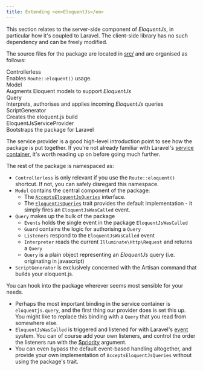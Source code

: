 ```yaml
---
title: Extending <em>EloquentJs</em>
---
```


<div class="ui basic secondary segment">
  This section relates to the server-side component of <em>EloquentJs</em>,
  in particular how it's coupled to Laravel.
  The client-side library has no such dependency and can be freely modified.
</div>

The source files for the package are located in <a href="https://github.com/parsnick/eloquentjs/tree/master/src" class="ui label" title="View on GitHub"><i class="folder icon"></i> src/</a> and are organised as follows:

<div class="ui relaxed celled list">

  <div class="item">
    <i class="open folder icon"></i>
    <div class="content">
      <div class="header">Controllerless</div>
      <div class="description">Enables <code class="small">Route::eloquent()</code> usage.</div>
    </div>
  </div>

  <div class="item">
    <i class="open folder icon"></i>
    <div class="content">
      <div class="header">Model</div>
      <div class="description">Augments Eloquent models to support <em>EloquentJs</em></div>
    </div>
  </div>

  <div class="item">
   <i class="open folder icon"></i>
    <div class="content">
      <div class="header">Query</div>
      <div class="description">Interprets, authorises and applies incoming <em>EloquentJs</em> queries</div>
    </div>
  </div>

  <div class="item">
    <i class="open folder icon"></i>
    <div class="content">
      <div class="header">ScriptGenerator</div>
      <div class="description">Creates the eloquent.js build</div>
    </div>
  </div>

  <div class="item">
    <i class="file code outline icon"></i>
    <div class="content">
      <div class="header">EloquentJsServiceProvider</div>
      <div class="description">Bootstraps the package for Laravel</div>
    </div>
  </div>

</div>

The service provider [<i class="tiny external icon"></i>](https://github.com/parsnick/eloquentjs/blob/master/src/EloquentJsServiceProvider.php)
is a good high-level introduction point to see how the package is put together. If you're not already
familiar with Laravel's [service container](https://laravel.com/docs/5.2/container), it's worth reading
up on before going much further.

The rest of the package is namespaced as:

* `Controllerless` is only relevant if you use the `Route::eloquent()` shortcut.
  If not, you can safely disregard this namespace.
* `Model` contains the central component of the package:
  * The <code><abbr title="EloquentJs\Model\AcceptsEloquentJsQueries">AcceptsEloquentJsQueries</abbr></code> interface.
  * The <code><abbr title="EloquentJs\Model\EloquentJsQueries">EloquentJsQueries</abbr></code>
    trait provides the default implementation - it simply fires an `EloquentJsWasCalled` event.
* `Query` makes up the bulk of the package
  * `Events` holds the single event in the package `EloquentJsWasCalled`
  * `Guard` contains the logic for authorising a `Query`
  * `Listeners` respond to the `EloquentJsWasCalled` event
  * `Interpreter` reads the current `Illuminate\Http\Request` and returns a `Query`
  * `Query` is a plain object representing an *EloquentJs* query (i.e. originating in javascript)
* `ScriptGenerator` is exclusively concerned with the Artisan command that builds your eloquent.js.

You can hook into the package wherever seems most sensible for your needs.

* Perhaps the most important binding in the service container is `eloquentjs.query`, and the first thing
  our provider does is set this up. You might like to replace this binding with a `Query` that you read
  from somewhere else.
* `EloquentJsWasCalled` is triggered and listened for with Laravel's [event](https://laravel.com/docs/5.2/events)
  system. You can of course add your own listeners, and control the order the listeners run with
  the [$priority](https://laravel.com/api/5.2/Illuminate/Contracts/Events/Dispatcher.html#method_listen)
  argument.
* You can even bypass the default event-based handling altogether, and provide your own
  implementation of `AcceptsEloquentJsQueries` without using the package's trait.